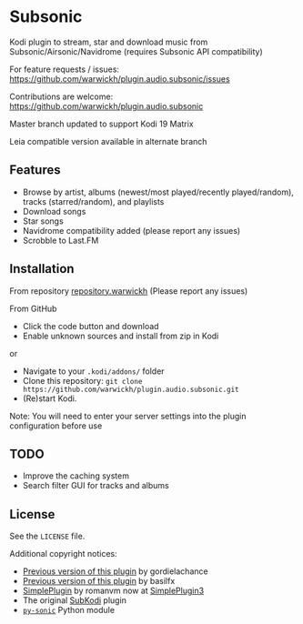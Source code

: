 # Subsonic
Kodi plugin to stream, star and download music from Subsonic/Airsonic/Navidrome (requires Subsonic API compatibility)

For feature requests / issues:
https://github.com/warwickh/plugin.audio.subsonic/issues

Contributions are welcome:
https://github.com/warwickh/plugin.audio.subsonic

Master branch updated to support Kodi 19 Matrix

Leia compatible version available in alternate branch

## Features
* Browse by artist, albums (newest/most played/recently played/random), tracks (starred/random), and playlists
* Download songs
* Star songs
* Navidrome compatibility added (please report any issues)
* Scrobble to Last.FM

## Installation
From repository
[repository.warwickh](https://github.com/warwickh/repository.warwickh/raw/master/matrix/zips/repository.warwickh) (Please report any issues)

From GitHub
* Click the code button and download
* Enable unknown sources and install from zip in Kodi
 
or

* Navigate to your `.kodi/addons/` folder
* Clone this repository: `git clone https://github.com/warwickh/plugin.audio.subsonic.git`
* (Re)start Kodi.

Note: You will need to enter your server settings into the plugin configuration before use

## TODO
* Improve the caching system
* Search filter GUI for tracks and albums

## License
See the `LICENSE` file.

Additional copyright notices:
* [Previous version of this plugin](https://github.com/gordielachance/plugin.audio.subsonic) by gordielachance
* [Previous version of this plugin](https://github.com/basilfx/plugin.audio.subsonic) by basilfx
* [SimplePlugin](https://github.com/romanvm/script.module.simpleplugin/stargazers) by romanvm now at [SimplePlugin3](https://github.com/vlmaksime/script.module.simpleplugin)
* The original [SubKodi](https://github.com/DarkAllMan/SubKodi) plugin
* [`py-sonic`](https://github.com/crustymonkey/py-sonic) Python module
